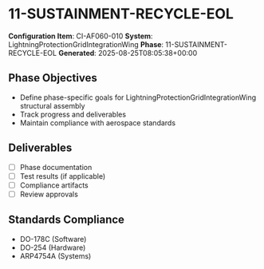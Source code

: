 # 11-SUSTAINMENT-RECYCLE-EOL

**Configuration Item**: CI-AF060-010
**System**: LightningProtectionGridIntegrationWing
**Phase**: 11-SUSTAINMENT-RECYCLE-EOL
**Generated**: 2025-08-25T08:05:38+00:00

## Phase Objectives
- Define phase-specific goals for LightningProtectionGridIntegrationWing structural assembly
- Track progress and deliverables
- Maintain compliance with aerospace standards

## Deliverables
- [ ] Phase documentation
- [ ] Test results (if applicable)
- [ ] Compliance artifacts
- [ ] Review approvals

## Standards Compliance
- DO-178C (Software)
- DO-254 (Hardware)
- ARP4754A (Systems)

